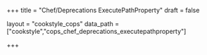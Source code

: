 +++
title = "Chef/Deprecations ExecutePathProperty"
draft = false

layout = "cookstyle_cops"
data_path = ["cookstyle","cops_chef_deprecations_executepathproperty"]

+++

<!-- The content of this page is automatically generated from the
cops_chef_deprecations_executepathproperty.yml file in github.com/chef/cookstyle/blob/master/docs-chef-io/data/cookstyle/. -->
